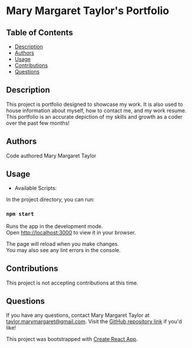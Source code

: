 # Mary Margaret Taylor's Portfolio

## Table of Contents

- [Description](#description)
- [Authors](#authors)
- [Usage](#usage)
- [Contributions](#contributions)
- [Questions](#questions)

## Description

This project is portfolio designed to showcase my work. It is also used to house information about myself, how to contact me, and my work resume. This portfolio is an accurate depiction of my skills and growth as a coder over the past few months!

## Authors

Code authored Mary Margaret Taylor

## Usage

- Available Scripts:

In the project directory, you can run:

### `npm start`

Runs the app in the development mode.\
Open [http://localhost:3000](http://localhost:3000) to view it in your browser.

The page will reload when you make changes.\
You may also see any lint errors in the console.

## Contributions

This project is not accepting contributions at this time.

## Questions

If you have any questions, contact Mary Margaret Taylor at taylor.marymargaret@gmail.com. Visit the [GitHub repository link](https://github.com/mmtaylor7/portfolio-react) if you'd like!

This project was bootstrapped with [Create React App](https://github.com/facebook/create-react-app).
